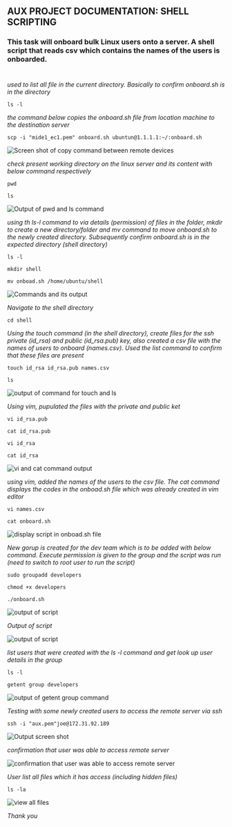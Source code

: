 ## AUX PROJECT DOCUMENTATION: SHELL SCRIPTING

### This task will onboard bulk Linux users onto a server. A shell script that reads csv which contains the names of the users is onboarded.

#

*used to list all file in the current directory. Basically to confirm onboard.sh is in the directory*

`ls -l`

*the command below copies the onboard.sh file from location machine to the destination server*

`scp -i "mide1_ec1.pem" onboard.sh ubuntun@1.1.1.1:~/:onboard.sh`

![Screen shot of copy command between remote devices](aux01.PNG)

*check present working directory on the linux server and its content with below command respectively*

`pwd`

`ls`

![Output of pwd and ls command](aux02.PNG)

*using th ls-l command to via details (permission) of files in the folder, mkdir to create a new directory/folder and mv command to move onboard.sh to the newly created directory. Subsequently confirm onboard.sh is in the expected directory (shell directory)*

`ls -l`

`mkdir shell`

`mv onboad.sh /home/ubuntu/shell`

![Commands and its output](aux03.PNG)

*Navigate to the shell directory*

`cd shell`

*Using the touch command (in the shell directory), create files for the ssh private (id_rsa) and public (id_rsa.pub) key, also created a csv file with the names of users to onboard (names.csv). Used the list command to confirm that these files are present*

`touch id_rsa id_rsa.pub names.csv`

`ls`

![output of command for touch and ls](aux04.PNG)

*Using vim, pupulated the files with the private and public ket*

`vi id_rsa.pub`

`cat id_rsa.pub`

`vi id_rsa`

`cat id_rsa`

![vi and cat command output](aux05.PNG)

*using vim, added the names of the users to the csv file. The cat command displays the codes in the onboad.sh file which was already created in vim editor*

`vi names.csv`

`cat onboard.sh`

![display script in onboad.sh file](aux06.PNG)

*New gorup is created for the dev team which is to be added with below command. Execute permission is given to the group and the script was run (need to switch to root user to run the script)*

`sudo groupadd developers`

`chmod +x developers`

`./onboard.sh`

![output of script](aux07.PNG)

*Output of script*

![output of script](aux08.PNG)

*list users that were created with the ls -l command and get look up user details in the group*

`ls -l`

`getent group developers`

![output of getent group command](aux09.PNG)


*Testing with some newly created users to access the remote server via ssh*

`ssh -i "aux.pem"joe@172.31.92.189`

![Output screen shot](aux10.PNG)

*confirmation that user was able to access remote server*

![confirmation that user was able to access remote server](aux11.PNG)

*User list all files which it has access (including hidden files)*

`ls -la`

![view all files](aux12.PNG)

*Thank you*